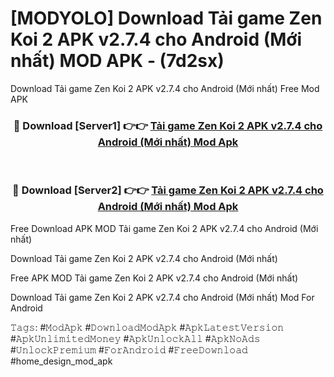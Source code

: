 # [MODYOLO] Download Tải game Zen Koi 2 APK v2.7.4 cho Android (Mới nhất) MOD APK - (7d2sx)
Download Tải game Zen Koi 2 APK v2.7.4 cho Android (Mới nhất) Free Mod APK

<div align="center">
<h3>🔴 Download [Server1] 👉👉 <a href="https://apk-comot.site?title=Tải_game_Zen_Koi_2_APK_v2.7.4_cho_Android_(Mới_nhất)">Tải game Zen Koi 2 APK v2.7.4 cho Android (Mới nhất) Mod Apk</a></h3><br>

<h3>🔴 Download [Server2] 👉👉 <a href="https://apk-comot.site?title=Tải_game_Zen_Koi_2_APK_v2.7.4_cho_Android_(Mới_nhất)">Tải game Zen Koi 2 APK v2.7.4 cho Android (Mới nhất) Mod Apk</a></h3>
</div>


Free Download APK MOD Tải game Zen Koi 2 APK v2.7.4 cho Android (Mới nhất)

Download Tải game Zen Koi 2 APK v2.7.4 cho Android (Mới nhất) 

Free APK MOD Tải game Zen Koi 2 APK v2.7.4 cho Android (Mới nhất) 

Download Tải game Zen Koi 2 APK v2.7.4 cho Android (Mới nhất) Mod For Android

𝚃𝚊𝚐𝚜: #𝙼𝚘𝚍𝙰𝚙𝚔 #𝙳𝚘𝚠𝚗𝚕𝚘𝚊𝚍𝙼𝚘𝚍𝙰𝚙𝚔 #𝙰𝚙𝚔𝙻𝚊𝚝𝚎𝚜𝚝𝚅𝚎𝚛𝚜𝚒𝚘𝚗 #𝙰𝚙𝚔𝚄𝚗𝚕𝚒𝚖𝚒𝚝𝚎𝚍𝙼𝚘𝚗𝚎𝚢 #𝙰𝚙𝚔𝚄𝚗𝚕𝚘𝚌𝚔𝙰𝚕𝚕 #𝙰𝚙𝚔𝙽𝚘𝙰𝚍𝚜 #𝚄𝚗𝚕𝚘𝚌𝚔𝙿𝚛𝚎𝚖𝚒𝚞𝚖 #𝙵𝚘𝚛𝙰𝚗𝚍𝚛𝚘𝚒𝚍 #𝙵𝚛𝚎𝚎𝙳𝚘𝚠𝚗𝚕𝚘𝚊𝚍 #home_design_mod_apk